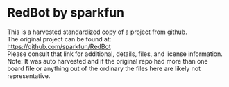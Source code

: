 
# RedBot by sparkfun  
This is a harvested standardized copy of a project from github.  
The original project can be found at:  
https://github.com/sparkfun/RedBot  
Please consult that link for additional, details, files, and license information.  
Note: It was auto harvested and if the original repo had more than one board file or anything out of the ordinary the files here are likely not representative.  
    